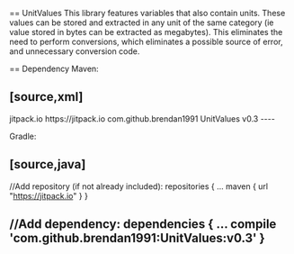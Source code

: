 == UnitValues
This library features variables that also contain units. These values can be stored and extracted in any unit of the same category (ie value stored in bytes can be extracted as megabytes). This eliminates the need to perform conversions, which eliminates a possible source of error, and unnecessary conversion code.    


== Dependency
Maven:

[source,xml]
----
<!-- Add repository (if not already included) -->
<repository>
    <id>jitpack.io</id>
    <url>https://jitpack.io</url>
</repository>

<!-- Add dependency -->
<dependency>
    <groupId>com.github.brendan1991</groupId>
    <artifactId>UnitValues</artifactId>
    <version>v0.3</version>
</dependency>
----

Gradle:

[source,java]
----
//Add repository (if not already included):
repositories {
     ...
     maven { url "https://jitpack.io" }
}

//Add dependency:
dependencies {
    ...
    compile 'com.github.brendan1991:UnitValues:v0.3'
}
----

